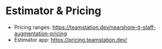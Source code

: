 # Estimator & Pricing

- Pricing ranges: https://teamstation.dev/nearshore-it-staff-augmentation-pricing  
- Estimator app: https://pricing.teamstation.dev/
